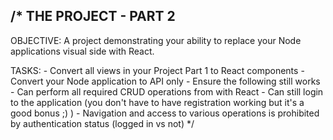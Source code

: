 /*
  THE PROJECT - PART 2
  --------------------

  OBJECTIVE:
    A project demonstrating your ability to replace
    your Node applications visual side with React.

  TASKS:
    - Convert all views in your Project Part 1
      to React components
    - Convert your Node application to API only
    - Ensure the following still works
      - Can perform all required CRUD operations
        from with React
      - Can still login to the application
        (you don't have to have registration working
        but it's a good bonus ;) )
      - Navigation and access to various operations is
        prohibited by authentication status (logged in vs not)
*/
